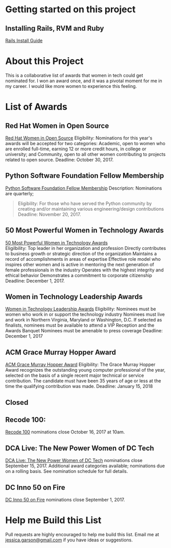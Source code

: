 # Getting started on this project
## Installing Rails, RVM and Ruby
[Rails Install Guide](http://installrails.com/)


# About this Project
This is a collaborative list of awards that women in tech could get nominated for. I won an award once, and it was a pivotal moment for me in my career. I would like more women to experience this feeling.

# List of Awards

## Red Hat Women in Open Source
[Red Hat Women in Open Source](https://www.redhat.com/en/about/press-releases/nominations-open-2018-red-hat-women-open-source-awards)
Eligibility: Nominations for this year's awards will be accepted for two categories: Academic, open to women who are enrolled full-time, earning 12 or more credit hours, in college or university; and Community, open to all other women contributing to projects related to open source.
Deadline: October 30, 2017.

## Python Software Foundation Fellow Membership
[Python Software Foundation Fellow Membership](https://www.python.org/psf/fellows/)
Description: Nominations are quarterly;
>Eligibility: For those who have served the Python community by creating and/or maintaining various engineering/design contributions
>Deadline: November 20, 2017.

## 50 Most Powerful Women in Technology Awards
[50 Most Powerful Women in Technology Awards ](http://top50tech.org/2018/)  
Eligilbility: Top leader in her organization and profession
Directly contributes to business growth or strategic direction of the organization
Maintains a record of accomplishments in areas of expertise
Effective role model who inspires other women and is active in mentoring the next generation of female professionals in the industry
Operates with the highest integrity and ethical behavior
Demonstrates a commitment to corporate citizenship
Deadline: December 1, 2017.

## Women in Technology Leadership Awards
[Women in Technology Leadership Awards](http://www.womenintechnology.org/leadership-awards)
Eligibility: Nominees must be women who work in or support the technology industry
Nominees must live and work in Northern Virginia, Maryland or Washington, D.C.
If selected as finalists, nominees must be available to attend a VIP Reception and the Awards Banquet
Nominees must be amenable to press coverage
Deadline: December 1, 2017

## ACM Grace Murray Hopper Award
[ACM Grace Murray Hopper Award](https://awards.acm.org/hopper/nominations)
Eligibility: The Grace Murray Hopper Award recognizes the outstanding young computer professional of the year, selected on the basis of a single recent major technical or service contribution.  The candidate must have been 35 years of age or less at the time the qualifying contribution was made.
Deadline: January 15, 2018

## Closed

## Recode 100:
[Recode 100](https://www.recode.net/2017/9/27/16350668/recode-100-nominate-top-tech-business-people-who-matter-2017) nominations close October 16, 2017 at 10am.

## DCA Live: The New Power Women of DC Tech
[DCA Live: The New Power Women of DC Tech](http://dca-live.com/nominate) nominations close September 15, 2017. Additional award categories available; nominations due on a rolling basis. See nomination schedule for full details.

## DC Inno 50 on Fire
[DC Inno 50 on Fire](https://www.americaninno.com/dc/dc-innos-50-on-fire/) nominations close September 1, 2017.

# Help me Build this List
Pull requests are highly encouraged to help me build this list. Email me at jessica.garson@gmail.com if you have ideas or suggestions.  
